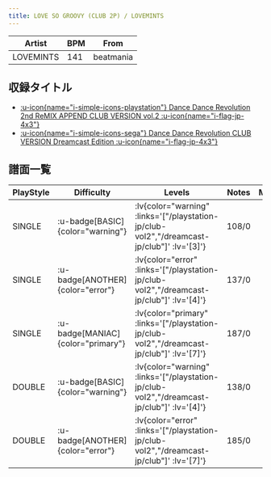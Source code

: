 ```yaml
---
title: LOVE SO GROOVY (CLUB 2P) / LOVEMINTS
---
```


|Artist|BPM|From|
|------|---|----|
|LOVEMINTS|141|beatmania|

## 収録タイトル

- [ :u-icon{name="i-simple-icons-playstation"} Dance Dance Revolution 2nd ReMIX APPEND CLUB VERSION vol.2 :u-icon{name="i-flag-jp-4x3"} ](/playstation-jp/club-vol2)
- [ :u-icon{name="i-simple-icons-sega"} Dance Dance Revolution CLUB VERSION Dreamcast Edition :u-icon{name="i-flag-jp-4x3"} ](/dreamcast-jp/club)

## 譜面一覧

|PlayStyle|Difficulty|Levels|Notes|Movie|
|---------|----------|------|-----|-----|
|SINGLE| :u-badge[BASIC]{color="warning"} | :lv{color="warning" :links='["/playstation-jp/club-vol2","/dreamcast-jp/club"]' :lv='[3]'} |108/0||
|SINGLE| :u-badge[ANOTHER]{color="error"} | :lv{color="error" :links='["/playstation-jp/club-vol2","/dreamcast-jp/club"]' :lv='[4]'} |137/0||
|SINGLE| :u-badge[MANIAC]{color="primary"} | :lv{color="primary" :links='["/playstation-jp/club-vol2","/dreamcast-jp/club"]' :lv='[7]'} |187/0||
|DOUBLE| :u-badge[BASIC]{color="warning"} | :lv{color="warning" :links='["/playstation-jp/club-vol2","/dreamcast-jp/club"]' :lv='[4]'} |138/0||
|DOUBLE| :u-badge[ANOTHER]{color="error"} | :lv{color="error" :links='["/playstation-jp/club-vol2","/dreamcast-jp/club"]' :lv='[7]'} |185/0||
